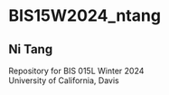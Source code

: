 # BIS15W2024_ntang
## Ni Tang   
Repository for BIS 015L Winter 2024  
University of California, Davis    
